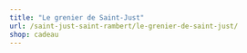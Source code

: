 ```yaml
---
title: "Le grenier de Saint-Just"
url: /saint-just-saint-rambert/le-grenier-de-saint-just/
shop: cadeau
---
```

